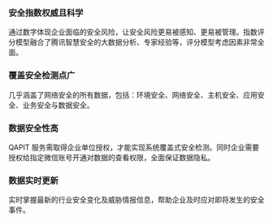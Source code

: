 ### 安全指数权威且科学
通过数字体现企业面临的安全风险，让安全风险更易被感知、更易被管理。指数评分模型融合了腾讯智慧安全的大数据分析、专家经验等，评分模型考虑因素非常全面。


### 覆盖安全检测点广
几乎涵盖了网络安全的所有数据，包括：环境安全、网络安全、主机安全、应用安全、业务安全与数据安全。

### 数据安全性高
QAPIT 服务需取得企业单位授权，才能实现系统覆盖式安全检测。同时企业需要授权给指定微信账号开通对数据的查看权限，全面保证数据隐私。

### 数据实时更新
实时掌握最新的行业安全变化及威胁情报信息，帮助企业及时应对即将发生的安全事件。

